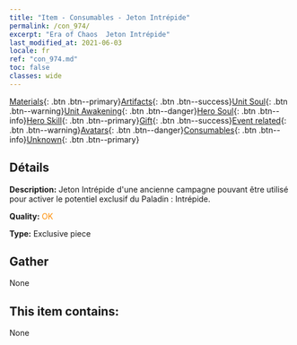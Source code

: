 ```yaml
---
title: "Item - Consumables - Jeton Intrépide"
permalink: /con_974/
excerpt: "Era of Chaos  Jeton Intrépide"
last_modified_at: 2021-06-03
locale: fr
ref: "con_974.md"
toc: false
classes: wide
---
```

 [Materials](/ItemsFR/){: .btn .btn--primary}[Artifacts](/ItemsFR/Artifacts/){: .btn .btn--success}[Unit Soul](/ItemsFR/UnitSoul/){: .btn .btn--warning}[Unit Awakening](/ItemsFR/UnitAwakening/){: .btn .btn--danger}[Hero Soul](/ItemsFR/HeroSoul/){: .btn .btn--info}[Hero Skill](/ItemsFR/HeroSkill/){: .btn .btn--primary}[Gift](/ItemsFR/Gift/){: .btn .btn--success}[Event related](/ItemsFR/Events/){: .btn .btn--warning}[Avatars](/ItemsFR/Avatars/){: .btn .btn--danger}[Consumables](/ItemsFR/Consumables/){: .btn .btn--info}[Unknown](/ItemsFR/Unknown/){: .btn .btn--primary}

## Détails
 **Description:** Jeton Intrépide d'une ancienne campagne pouvant être utilisé pour activer le potentiel exclusif du Paladin : Intrépide.

 **Quality:** <span style="color: #FF8C00">OK</span>

 **Type:** Exclusive piece

## Gather

  None

## This item contains:

  None


